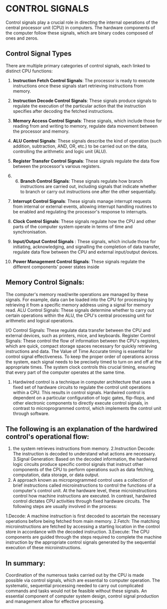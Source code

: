 # CONTROL SIGNALS
Control signals play a crucial role in directing the internal operations of the central processor unit (CPU) in computers. The hardware components of the computer follow these signals, which are binary codes composed of ones and zeros. 

## Control Signal Types 
There are multiple primary categories of control signals, each linked to distinct CPU functions: 
1. **Instruction Fetch Control Signals**: The processor is ready to execute instructions once these signals start retrieving instructions from memory.

2. **Instruction Decode Control Signals**: These signals produce signals to regulate the execution of the particular action that the instruction specifies after decoding the fetched instructions.

3. **Memory Access Control Signals**: These signals, which include those for reading from and writing to memory, regulate data movement between the processor and memory.

4. **ALU Control Signals**: These signals describe the kind of operation (such addition, subtraction, AND, OR, etc.) to be carried out on the data, controlling the arithmetic and logic unit (ALU).

5. **Register Transfer Control Signals**: These signals regulate the data flow between the processor's various registers.
6. 6. **Branch Control Signals**: These signals regulate how branch instructions are carried out, including signals that indicate whether to branch or carry out instructions one after the other sequentially.

7. **Interrupt Control Signals**: These signals manage interrupt requests from internal or external events, allowing interrupt handling routines to be enabled and regulating the processor's response to interrupts.

8. **Clock Control Signals**: These signals regulate how the CPU and other parts of the computer system operate in terms of time and synchronisation.

9. **Input/Output Control Signals** : These signals, which include those for initiating, acknowledging, and signalling the completion of data transfer, regulate data flow between the CPU and external input/output devices.

10. **Power Management Control Signals**: These signals regulate the different components' power states inside
## Memory Control Signals: 
The computer's memory read/write operations are managed by these signals. For example, data can be loaded into the CPU for processing by retrieving it from a specific memory address using a signal for memory read. 
ALU Control Signals: These signals determine whether to carry out certain operations within the ALU, the CPU's central processing unit for arithmetic and logical operations.

I/O Control Signals: These regulate data transfer between the CPU and external devices, such as printers, mice, and keyboards. 
Register Control Signals: These control the flow of information between the CPU's registers, which are quick, compact storage spaces necessary for quickly retrieving instructions and data. 
The Value of Time 
Accurate timing is essential for control signal effectiveness. To keep the proper order of operations across the system, each signal needs to be precisely timed to turn on and off at the appropriate times. The system clock controls this crucial timing, ensuring that every part of the computer operates at the same time. 
1. Hardwired control is a technique in computer architecture that uses a fixed set of hardware circuits to regulate the control unit operations within a CPU. This results in control signals. Hardwired control is dependent on a particular configuration of logic gates, flip-flops, and other electronic components to directly execute control signals, in contrast to microprogrammed control, which implements the control unit through software. 


## The following is an explanation of the hardwired control's operational flow: 

1. the system retrieves instructions from memory.
2.Instruction Decode: The instruction is decoded to understand what actions are necessary.
3.Signal Generation: Based on the decoded information, the hardwired logic circuits produce specific control signals that instruct other components of the CPU to perform operations such as data fetching, computation, data storage, or data output.
4. A approach known as microprogrammed control uses a collection of brief instructions called microinstructions to control the functions of a computer's control unit. At the hardware level, these microinstructions control how machine instructions are executed. In contrast, hardwired control dictates CPU activities through fixed hardware circuits. 
The following steps are usually involved in the process: 

1.Decode: A machine instruction is first decoded to ascertain the necessary operations before being fetched from main memory. 
2.Fetch: The matching microinstructions are fetched by accessing a starting location in the control store in accordance with the decoded instruction. 
3.Execute: The CPU components are guided through the steps required to complete the machine instruction by the appropriate control signals generated by the sequential execution of these microinstructions. 

## In summary: 

Coordination of the numerous tasks carried out by the CPU is made possible via control signals, which are essential to computer operation. The systematic, sequential processing needed to carry out complicated commands and tasks would not be feasible without these signals. An essential component of computer system design, control signal production and management allow for effective processing. 

